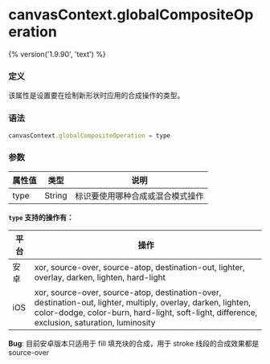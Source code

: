 # canvasContext.globalCompositeOperation
{% version('1.9.90', 'text') %}

### 定义
该属性是设置要在绘制新形状时应用的合成操作的类型。

### 语法
```javascript
canvasContext.globalCompositeOperation = type
```

### 参数
| 属性值        | 类型   | 说明          |
|---------------|--------| ------------- |
| type          | String | 标识要使用哪种合成或混合模式操作 |

**`type` 支持的操作有：**

| 平台 | 操作 |
| ---- | ---- |
| 安卓 | xor, source-over, source-atop, destination-out, lighter, overlay, darken, lighten, hard-light |
| iOS  | xor, source-over, source-atop, destination-over, destination-out, lighter, multiply, overlay, darken, lighten, color-dodge, color-burn, hard-light, soft-light, difference, exclusion, saturation, luminosity |

**Bug**: 目前安卓版本只适用于 fill 填充块的合成，用于 stroke 线段的合成效果都是 source-over
